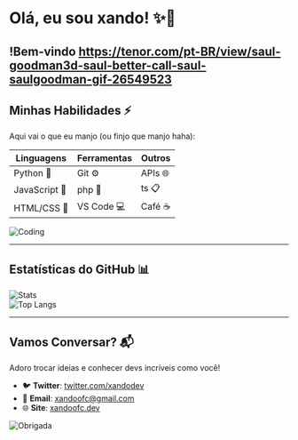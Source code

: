 # Olá, eu sou xando! ✨🚀

!Bem-vindo
https://tenor.com/pt-BR/view/saul-goodman3d-saul-better-call-saul-saulgoodman-gif-26549523
---

## Minhas Habilidades ⚡
Aqui vai o que eu manjo (ou finjo que manjo haha):

| Linguagens | Ferramentas | Outros |
|------------|-------------|--------|
| Python 🐍  | Git ⚙️      | APIs 🌐 |
| JavaScript 🌟 | php 🐳   | ts 📋 |
| HTML/CSS 🎨 | VS Code 💻  | Café ☕ |

![Coding](https://img.shields.io/badge/Code-100%25%20Fun-brightgreen?style=for-the-badge)

---

## Estatísticas do GitHub 📊

![Stats](https://github-readme-stats.vercel.app/api?username=AnaCode&show_icons=true&theme=dracula&hide_border=true)  
![Top Langs](https://github-readme-stats.vercel.app/api/top-langs/?username=AnaCode&layout=compact&theme=dracula&hide_border=true)

---

## Vamos Conversar? 📬
Adoro trocar ideias e conhecer devs incríveis como você!

- 🐦 **Twitter**: [twitter.com/xandodev](https://twitter.com/xandocat)  
- 📧 **Email**: xandoofc@gmail.com  
- 🌐 **Site**: [xandoofc.dev](https://xandoofc.dev)

![Obrigada](https://media.giphy.com/media/3o6Zt6KHxJTbXCnSso/giphy.gif)
